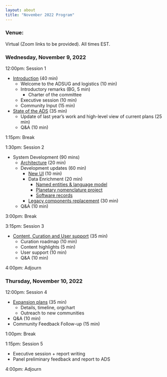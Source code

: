 ```yaml
---
layout: about
title: "November 2022 Program"
---
```

<base target="_blank">

### Venue:
Virtual (Zoom links to be provided). All times EST.

### Wednesday, November 9, 2022
12:00pm: Session 1
- [Introduction](https://ads.harvard.edu/adsug/2022/00_Welcome.pdf) (40 min)
  - Welcome to the ADSUG and logistics (10 min)
  - Introductory remarks (BG, 5 min)
    - Charter of the committee
  - Executive session (10 min)
  - Community Input (15 min)
- [State of the ADS](https://ads.harvard.edu/adsug/2022/01_State_of_the_ADS.pdf) (35 min)
  - Update of last year’s work and high-level view of current plans (25 min)
  - Q&A (10 min)

1:15pm: Break

1:30pm: Session 2
- System Development (90 mins)
  - [Architecture](https://ads.harvard.edu/adsug/2022/02_System_Development-Architecture.pdf) (20 min)
  - Development updates (60 min)
    - [New UI](https://ads.harvard.edu/adsug/2022/03_System_Development-New_UI.pdf) (10 min)
    - Data Enrichment (20 min)
      - [Named entities & language model](https://ads.harvard.edu/adsug/2022/04_System_Development-astroBERT.pdf)
      - [Planetary nomenclature project](https://ads.harvard.edu/adsug/2022/05_System_Development-Planetary_Nomenclature.pdf)
      - [Software records](https://ads.harvard.edu/adsug/2022/06_System_Development-Software_Records.pdf)
    - [Legacy components replacement](https://ads.harvard.edu/adsug/2022/07_Backoffice_Classic_Replacement_Progress.pdf) (30 min)
  - Q&A (10 min)

3:00pm: Break

3:15pm: Session 3
- [Content, Curation and User support](https://ads.harvard.edu/adsug/2022/08_Data_Curation_User_Support_and_Outreach.pdf) (35 min)
  - Curation roadmap (10 min)
  - Content highlights (5 min)
  - User support (10 min)
  - Q&A (10 min)

4:00pm: Adjourn

### Thursday, November 10, 2022
12:00pm: Session 4
- [Expansion plans](https://ads.harvard.edu/adsug/2022/10_ADS_Expansion.pdf) (35 min)
  - Details, timeline, orgchart
  - Outreach to new communities
- Q&A (10 min)
- Community Feedback Follow-up (15 min)

1:00pm: Break

1:15pm: Session 5
- Executive session + report writing
- Panel preliminary feedback and report to ADS

4:00pm: Adjourn
